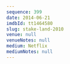 ```yaml
---
sequence: 399
date: 2014-06-21
imdbId: tt1464580
slug: stake-land-2010
venue: null
venueNotes: null
medium: Netflix
mediumNotes: null
---
```


